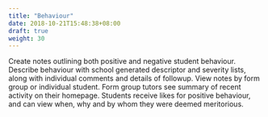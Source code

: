 ```yaml
---
title: "Behaviour"
date: 2018-10-21T15:48:38+08:00
draft: true
weight: 30
---
```


Create notes outlining both positive and negative student behaviour. Describe behaviour with school generated descriptor and severity lists, along with individual comments and details of followup. View notes by form group or individual student. Form group tutors see summary of recent activity on their homepage. Students receive likes for positive behaviour, and can view when, why and by whom they were deemed meritorious.
